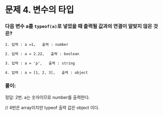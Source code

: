 # 문제 4. 변수의 타입

### 다음 변수 a를 `typeof(a)`로 넣었을 때 출력될 값과의 연결이 알맞지 않은 것은?

```
1. 입력 : a =1,   출력 : number

2. 입력 : a = 2.22,   출력 : boolean

3. 입력 : a = 'p',   출력 : string

4. 입력 : a = [1, 2, 3],   출력 : object
```

### 풀이:
정답: 2번. a는 숫자이므로 number를 출력한다.

// 4번은 array이지만 typeof 출력 값은 object 이다.
